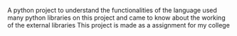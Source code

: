 A python project to understand the functionalities of the language 
used many python libraries on this project 
and came to know about the working of the external libraries 
This project is made as a assignment for my college 
